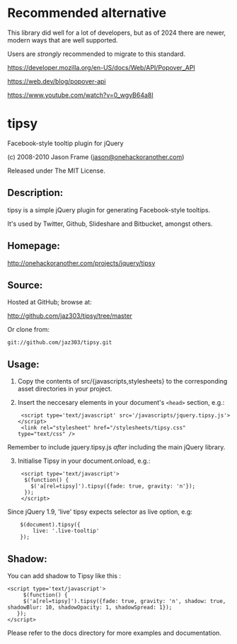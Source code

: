 # Recommended alternative

This library did well for a lot of developers, but as of 2024 there are newer, modern ways that are well supported.

Users are *strongly* recommended to migrate to this standard.

https://developer.mozilla.org/en-US/docs/Web/API/Popover_API

https://web.dev/blog/popover-api

https://www.youtube.com/watch?v=0_wgyB64a8I


# tipsy

Facebook-style tooltip plugin for jQuery

(c) 2008-2010 Jason Frame (jason@onehackoranother.com)

Released under The MIT License.

## Description:

tipsy is a simple jQuery plugin for generating Facebook-style tooltips.

It's used by Twitter, Github, Slideshare and Bitbucket, amongst others.

## Homepage:

http://onehackoranother.com/projects/jquery/tipsy

## Source:

Hosted at GitHub; browse at:

  http://github.com/jaz303/tipsy/tree/master

Or clone from:

    git://github.com/jaz303/tipsy.git

## Usage:

1. Copy the contents of src/{javascripts,stylesheets} to the corresponding asset directories in your project.

2. Insert the neccesary elements in your document's `<head>` section, e.g.:

        <script type='text/javascript' src='/javascripts/jquery.tipsy.js'></script>
        <link rel="stylesheet" href="/stylesheets/tipsy.css" type="text/css" />

 Remember to include jquery.tipsy.js *after* including the main jQuery library.

3. Initialise Tipsy in your document.onload, e.g.:

        <script type='text/javascript'>
         $(function() {
	       $('a[rel=tipsy]').tipsy({fade: true, gravity: 'n'});
	     });
        </script>

Since jQuery 1.9, 'live' tipsy expects selector as live option, e.g:

        $(document).tipsy({
            live: '.live-tooltip'
        });

## Shadow:

You can add shadow to Tipsy like this :

    <script type='text/javascript'>
         $(function() {
         $('a[rel=tipsy]').tipsy({fade: true, gravity: 'n', shadow: true, shadowBlur: 10, shadowOpacity: 1, shadowSpread: 1});
       });
    </script>
  


Please refer to the docs directory for more examples and documentation.

